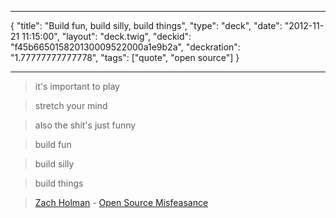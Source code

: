 ***
{
    "title": "Build fun, build silly, build things",
    "type": "deck",
    "date": "2012-11-21 11:15:00",
    "layout": "deck.twig",
    "deckid": "f45b665015820130009522000a1e9b2a",
    "deckration": "1.77777777777778",
    "tags": ["quote", "open source"]
}
***
> it's important to play

> stretch your mind

> also the shit's just funny

> build fun

> build silly

> build things

> [Zach Holman](https://twitter.com/holman) - [Open Source Misfeasance](http://zachholman.com/talk/open-source-misfeasance)
